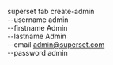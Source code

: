 superset fab create-admin \
--username admin \
--firstname Admin \
--lastname Admin \
--email admin@superset.com \
--password admin